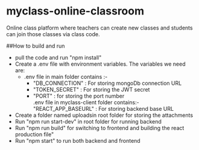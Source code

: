 # myclass-online-classroom

Online class platform where teachers can create new classes and students can join those classes via class code.

##How to build and run

* pull the code and run "npm install"
* Create a .env file with environment variables. The variables we need are:<br>
  * .env file in main folder contains :-<br>
    * "DB_CONNECTION" : For storing mongoDb connection URL<br>
    * "TOKEN_SECRET"  : For storing the JWT secret<br>
    * "PORT"  : for storing the port number<br>
  .env file in myclass-client folder contains:-<br>
  "REACT_APP_BASEURL" : For storing backend base URL<br>
* Create a folder named uploadsin root folder for storing the attachments<br>
* Run "npm run start-dev" in root folder for running backend<br>
* Run "npm run build" for switching to frontend and building the react production file"
* Run "npm start" to run both backend and frontend<br>
                                     
